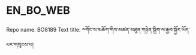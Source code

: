 # EN_BO_WEB
Repo name: BO8189
Text title: ༸གོང་ས་མཆོག་གིས་མཚན་མཐུན་གཉེན་སྒྲིག་ལ་རྒྱབ་སྐྱོར་ཡོད་པར་གསུངས་པ།